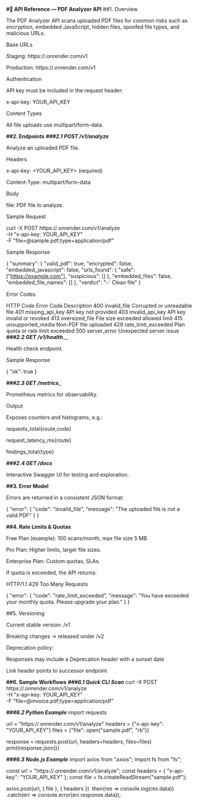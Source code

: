 **#📘 API Reference — PDF Analyzer API**
##1. Overview

The PDF Analyzer API scans uploaded PDF files for common risks such as encryption, embedded JavaScript, hidden files, spoofed file types, and malicious URLs.

Base URLs

Staging: https://<staging-app>.onrender.com/v1

Production: https://<prod-app>.onrender.com/v1

Authentication

API key must be included in the request header:

x-api-key: YOUR_API_KEY


Content Types

All file uploads use multipart/form-data.

**##2. Endpoints**
_**###2.1 POST /v1/analyze**_

Analyze an uploaded PDF file.

Headers

x-api-key: <YOUR_API_KEY> (required)

Content-Type: multipart/form-data

Body

file: PDF file to analyze.

Sample Request

curl -X POST https://<prod-app>.onrender.com/v1/analyze \
  -H "x-api-key: YOUR_API_KEY" \
  -F "file=@sample.pdf;type=application/pdf"


Sample Response

{
  "summary": {
    "valid_pdf": true,
    "encrypted": false,
    "embedded_javascript": false,
    "urls_found": {
      "safe": ["https://example.com"],
      "suspicious": []
    },
    "embedded_files": false,
    "embedded_file_names": []
  },
  "verdict": "✅ Clean file"
}


Error Codes

HTTP Code	Error Code	Description
400	invalid_file	Corrupted or unreadable file
401	missing_api_key	API key not provided
403	invalid_api_key	API key invalid or revoked
413	oversized_file	File size exceeded allowed limit
415	unsupported_media	Non-PDF file uploaded
429	rate_limit_exceeded	Plan quota or rate limit exceeded
500	server_error	Unexpected server issue
_**###2.2 GET /v1/health**___

Health check endpoint.

Sample Response

{ "ok": true }

_**###2.3 GET /metrics**__

Prometheus metrics for observability.

Output

Exposes counters and histograms, e.g.:

requests_total{route,code}

request_latency_ms{route}

findings_total{type}

**_###2.4 GET /docs_**

Interactive Swagger UI for testing and exploration.

**##3. Error Model**

Errors are returned in a consistent JSON format:

{
  "error": {
    "code": "invalid_file",
    "message": "The uploaded file is not a valid PDF"
  }
}

**##4. Rate Limits & Quotas**

Free Plan (example): 100 scans/month, max file size 5 MB.

Pro Plan: Higher limits, larger file sizes.

Enterprise Plan: Custom quotas, SLAs.

If quota is exceeded, the API returns:

HTTP/1.1 429 Too Many Requests

{
  "error": {
    "code": "rate_limit_exceeded",
    "message": "You have exceeded your monthly quota. Please upgrade your plan."
  }
}

##5. Versioning

Current stable version: /v1

Breaking changes → released under /v2

Deprecation policy:

Responses may include a Deprecation header with a sunset date

Link header points to successor endpoint

**##6. Sample Workflows**
_**###6.1 Quick CLI Scan**_
curl -X POST https://<prod-app>.onrender.com/v1/analyze \
  -H "x-api-key: YOUR_API_KEY" \
  -F "file=@invoice.pdf;type=application/pdf"

_**###6.2 Python Example**_
import requests

url = "https://<prod-app>.onrender.com/v1/analyze"
headers = {"x-api-key": "YOUR_API_KEY"}
files = {"file": open("sample.pdf", "rb")}

response = requests.post(url, headers=headers, files=files)
print(response.json())

_**###6.3 Node.js Example**_
import axios from "axios";
import fs from "fs";

const url = "https://<prod-app>.onrender.com/v1/analyze";
const headers = { "x-api-key": "YOUR_API_KEY" };
const file = fs.createReadStream("sample.pdf");

axios.post(url, { file }, { headers })
  .then(res => console.log(res.data))
  .catch(err => console.error(err.response.data));
